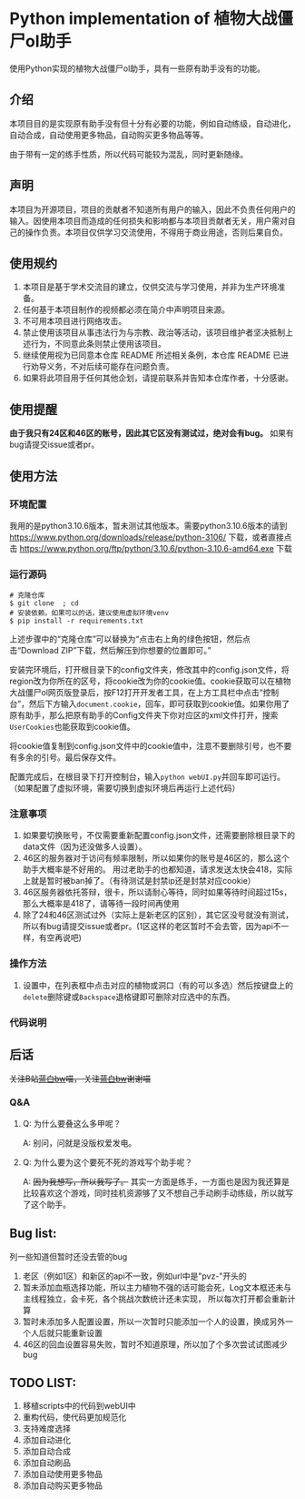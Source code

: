 # Python implementation of 植物大战僵尸ol助手

使用Python实现的植物大战僵尸ol助手，具有一些原有助手没有的功能。

## 介绍

本项目目的是实现原有助手没有但十分有必要的功能，例如自动练级，自动进化，自动合成，自动使用更多物品，自动购买更多物品等等。

由于带有一定的练手性质，所以代码可能较为混乱，同时更新随缘。

## 声明

本项目为开源项目，项目的贡献者不知道所有用户的输入，因此不负责任何用户的输入。因使用本项目而造成的任何损失和影响都与本项目贡献者无关，用户需对自己的操作负责。本项目仅供学习交流使用，不得用于商业用途，否则后果自负。

## 使用规约

1.  本项目是基于学术交流目的建立，仅供交流与学习使用，并非为生产环境准备。
2.  任何基于本项目制作的视频都必须在简介中声明项目来源。
3.  不可用本项目进行网络攻击。
4.  禁止使用该项目从事违法行为与宗教、政治等活动，该项目维护者坚决抵制上述行为，不同意此条则禁止使用该项目。
5.  继续使用视为已同意本仓库 README 所述相关条例，本仓库 README 已进行劝导义务，不对后续可能存在问题负责。
6.  如果将此项目用于任何其他企划，请提前联系并告知本仓库作者，十分感谢。

## 使用提醒

**由于我只有24区和46区的账号，因此其它区没有测试过，绝对会有bug。** 如果有bug请提交issue或者pr。

## 使用方法

### 环境配置

我用的是python3.10.6版本，暂未测试其他版本。需要python3.10.6版本的请到 https://www.python.org/downloads/release/python-3106/ 下载，或者直接点击 https://www.python.org/ftp/python/3.10.6/python-3.10.6-amd64.exe 下载

### 运行源码

```shell
# 克隆仓库
$ git clone  ; cd 
# 安装依赖。如果可以的话，建议使用虚拟环境venv
$ pip install -r requirements.txt
```

上述步骤中的“克隆仓库”可以替换为“点击右上角的绿色按钮，然后点击“Download ZIP”下载，然后解压到你想要的位置即可。”

安装完环境后，打开根目录下的config文件夹，修改其中的config.json文件，将region改为你所在的区号，将cookie改为你的cookie值。cookie获取可以在植物大战僵尸ol网页版登录后，按F12打开开发者工具，在上方工具栏中点击“控制台”，然后下方输入```document.cookie```，回车，即可获取到cookie值。如果你用了原有助手，那么把原有助手的Config文件夹下你对应区的xml文件打开，搜索```UserCookies```也能获取到cookie值。

将cookie值复制到config.json文件中的cookie值中，注意不要删除引号，也不要有多余的引号。最后保存文件。

配置完成后，在根目录下打开控制台，输入```python webUI.py```并回车即可运行。（如果配置了虚拟环境，需要切换到虚拟环境后再运行上述代码）

### 注意事项

1.  如果要切换账号，不仅需要重新配置config.json文件，还需要删除根目录下的data文件（因为还没做多人设置）。
2.  46区的服务器对于访问有频率限制，所以如果你的账号是46区的，那么这个助手大概率是不好用的。
   用过老助手的也都知道，请求发送太快会418，实际上就是暂时被ban掉了。（有待测试是封禁ip还是封禁对应cookie）
3.  46区服务器依托答辩，很卡，所以请耐心等待，同时如果等待时间超过15s，那么大概率是418了，请等待一段时间再使用
4.  除了24和46区测试过外（实际上是新老区的区别），其它区没号就没有测试，所以有bug请提交issue或者pr。(1区这样的老区暂时不会去管，因为api不一样，有空再说吧)

### 操作方法

1.  设置中，在列表框中点击对应的植物或洞口（有的可以多选）然后按键盘上的```delete```删除键或```Backspace```退格键即可删除对应选中的东西。

### 代码说明


## 后话

~~关注B站[蓝白bw](https://space.bilibili.com/107433411)喵， 关注[蓝白bw](https://space.bilibili.com/107433411)谢谢喵~~

### Q&A

1.  Q:  为什么要叠这么多甲呢？
    
    A:  别问，问就是没版权爱发电。

2.  Q:  为什么要为这个要死不死的游戏写个助手呢？
    
    A:  ~~因为我想写，所以我写了。~~ 其实一方面是练手，一方面也是因为我还算是比较喜欢这个游戏，同时挂机资源够了又不想自己手动刷手动练级，所以就写了这个助手。

## Bug list:
列一些知道但暂时还没去管的bug

1.  老区（例如1区）和新区的api不一致，例如url中是"pvz-"开头的
2.  暂未添加血瓶选择功能，所以主力植物不强的话可能会死，Log文本框还未与主线程独立，会卡死，各个挑战次数统计还未实现，
   所以每次打开都会重新计算
3.  暂时未添加多人配置设置，所以一次暂时只能添加一个人的设置，换成另外一个人后就只能重新设置
4.  46区的回血设置容易失败，暂时不知道原理，所以加了个多次尝试试图减少bug

## TODO LIST:
1.  移植scripts中的代码到webUI中
2.  重构代码，使代码更加规范化
3.  支持难度选择
4.  添加自动进化
5.  添加自动合成
6.  添加自动刷品
7.  添加自动使用更多物品
8.  添加自动购买更多物品